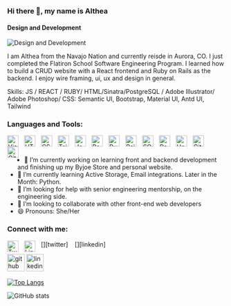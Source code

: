 ### Hi there 👋, my name is Althea
#### Design and Development
![Design and Development](https://media-exp1.licdn.com/dms/image/C4E16AQFaBeLkbVy30g/profile-displaybackgroundimage-shrink_350_1400/0/1648079007726?e=1660176000&v=beta&t=BCy3y8zk4fCK6JrwrFS4XTalPPykxFcDrjYq7baRYA4)

I am Althea from the Navajo Nation and currently reisde in Aurora, CO. I just completed the Flatiron School Software Engineering Program. I learned how to build a CRUD website with a React frontend and Ruby on Rails as the backend. I enjoy wire framing, ui, ux and design in general. 

Skills: JS / REACT / RUBY/ HTML/Sinatra/PostgreSQL / Adobe Illustrator/ Adobe Photoshop/ CSS: Semantic UI, Bootstrap, Material UI, Antd UI, Tailwind


### Languages and Tools:

<img align="left" alt="Visual Studio Code" width="26px" src="https://cdn.jsdelivr.net/gh/devicons/devicon/icons/vscode/vscode-original.svg" style="padding-right:10px;" />
<img align="left" alt="HTML5" width="26px" src="https://cdn.jsdelivr.net/gh/devicons/devicon/icons/html5/html5-original.svg" style="padding-right:10px;" />
<img align="left" alt="CSS3" width="26px" src="https://cdn.jsdelivr.net/gh/devicons/devicon/icons/css3/css3-original.svg" style="padding-right:10px;" />
<img align="left" alt="TailWind" width="26px" src="https://cdn.jsdelivr.net/gh/devicons/devicon/icons/tailwindcss/tailwindcss-plain.svg" style="padding-right:10px;" />
<img align="left" alt="JavaScript" width="26px" src="https://cdn.jsdelivr.net/gh/devicons/devicon/icons/javascript/javascript-original.svg" style="padding-right:10px;" />
<img align="left" alt="React" width="26px" src="https://cdn.jsdelivr.net/gh/devicons/devicon/icons/react/react-original.svg" style="padding-right:10px;" />
<img align="left" alt="Ruby" width="26px" src="https://cdn.jsdelivr.net/gh/devicons/devicon/icons/ruby/ruby-original.svg" style="padding-right:10px;" />
<img align="left" alt="Rails" width="26px" src="https://cdn.jsdelivr.net/gh/devicons/devicon/icons/rails/rails-original-wordmark.svg" style="padding-right:10px;" />
<img align="left" alt="SQLite" width="26px" src="https://cdn.jsdelivr.net/gh/devicons/devicon/icons/sqlite/sqlite-original.svg" style="padding-right:10px;" />
<img align="left" alt="PostgreSQL" width="26px" src="https://cdn.jsdelivr.net/gh/devicons/devicon/icons/postgresql/postgresql-original.svg" style="padding-right:10px;" />
<img align="left" alt="Heroku" width="26px" src="https://cdn.jsdelivr.net/gh/devicons/devicon/icons/heroku/heroku-original.svg" style="padding-right:10px;" />
<img align="left" alt="Git" width="26px" src="https://cdn.jsdelivr.net/gh/devicons/devicon/icons/git/git-original.svg" style="padding-right:10px;" />
<img align="left" alt="GitHub" width="26px" src="https://cdn.jsdelivr.net/gh/devicons/devicon/icons/github/github-original.svg" style="padding-right:10px;" />

<br />
<br />

- 🔭 I’m currently working on learning front and backend development and finishing up my Byjoe Store and personal website. 
- 🌱 I’m currently learning Active Storage, Email integrations. Later in the Month: Python. 
- 🤔 I’m looking for help with senior engineering mentorship, on the engineering side. 
- 👯 I’m looking to collaborate with other front-end web developers
- 😄 Pronouns: She/Her 

### Connect with me:

[<img align="left" alt="Twitter" width="26px" src="https://cdn.jsdelivr.net/gh/devicons/devicon/icons/twitter/twitter-original.svg" style="padding-right:10px;" />][twitter]
&nbsp;&nbsp;
[<img align="left" alt="LinkedIn" width="26px" src="https://cdn.jsdelivr.net/gh/devicons/devicon/icons/linkedin/linkedin-original.svg" style="padding-right:10px;" />][linkedin]
&nbsp;&nbsp;
<!-- [![discord](./img/linkedin-light.svg)](https://linkedin.com/in/althea-john-20293a232#gh-light-mode-only)
[![discord](./img/linkedin-light.svg)](https://linkedin.com/in/althea-john-20293a232#gh-light-mode-only) -->



[<img src='https://cdn.jsdelivr.net/npm/simple-icons@3.0.1/icons/github.svg' alt='github' height='40'>](https://github.com/altheajohn)  [<img src='https://cdn.jsdelivr.net/npm/simple-icons@3.0.1/icons/linkedin.svg' alt='linkedin' height='40'>](https://www.linkedin.com/in/https://www.linkedin.com/in/althea-john-20293a232//)  

[![Top Langs](https://github-readme-stats.vercel.app/api/top-langs/?username=altheajohn)](https://github.com/anuraghazra/github-readme-stats)

![GitHub stats](https://github-readme-stats.vercel.app/api?username=altheajohn&show_icons=true)  

